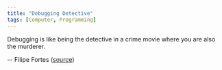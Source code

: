 ```yaml
---
title: "Debugging Detective"
tags: [Computer, Programming]
---
```


Debugging is like being the detective in a crime movie where you are also the murderer.

-- Filipe Fortes ([source][source])

[source]: https://twitter.com/fortes/status/399339918213652480
